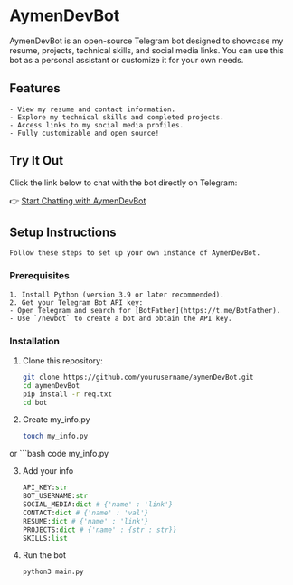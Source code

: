 # AymenDevBot

AymenDevBot is an open-source Telegram bot designed to showcase my resume, projects, technical skills, and social media links. You can use this bot as a personal assistant or customize it for your own needs.

## Features

    - View my resume and contact information.
    - Explore my technical skills and completed projects.
    - Access links to my social media profiles.
    - Fully customizable and open source!

## Try It Out

Click the link below to chat with the bot directly on Telegram:

👉 [Start Chatting with AymenDevBot](https://t.me/aymenDevBot)

## Setup Instructions

    Follow these steps to set up your own instance of AymenDevBot.

### Prerequisites

    1. Install Python (version 3.9 or later recommended).
    2. Get your Telegram Bot API key:
    - Open Telegram and search for [BotFather](https://t.me/BotFather).
    - Use `/newbot` to create a bot and obtain the API key.

### Installation

1. Clone this repository:

    ```bash
    git clone https://github.com/yourusername/aymenDevBot.git
    cd aymenDevBot
    pip install -r req.txt
    cd bot

2. Create my_info.py

    ```bash
    touch my_info.py
or 
    ```bash
    code my_info.py

3. Add your info

    ```python
    API_KEY:str
    BOT_USERNAME:str
    SOCIAL_MEDIA:dict # {'name' : 'link'}
    CONTACT:dict # {'name' : 'val'}
    RESUME:dict # {'name' : 'link'}
    PROJECTS:dict # {'name' : {str : str}}
    SKILLS:list

4. Run the bot

    ```bash
    python3 main.py